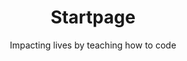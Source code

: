 ---
title: Startpage
subtitle: Impacting lives by teaching how to code
image: /img/start.jpg

intro:
  heading: >-
    Over 65.3 million refugees in the world. Millions of vacant IT jobs due to
    digitalization. Two problems, one solution:
  text: A coding academy for refugees.

teaser_image:
  image: /img/IMG_2230-1.jpg

get_involved:
  content: >-
    ## Get Involved

    Powercoders is a coding academy for refugees. We believe that, in the 21st century, coding skills will help you to start a
    new life wherever you are forced to go.

    We offer a 3-month coding boot camp, followed by an internship. The ultimate
    goal of Powercoders is the permanent placement of trained refugees in IT
    companies and IT departments.

program:
  - heading: Participant
    text: Are you a refugee eager to find your way into the IT industry?
    link: program/#participant
    link_text: apply now
    fade_in: Left
  - heading: Coach
    text: Do you want to support a refugee in becoming successfully integrated in the local IT labor market?
    link: program/#coach
    link_text: apply as coach
    fade_in: Up
  - heading: Trainer
    text: Are you an IT professional who likes to share their knowledge with newcomers?
    link: program/#trainer
    link_text: apply as trainer
    fade_in: Up
  - heading: Company
    text: Are you an IT company looking for talent no matter from where it comes from?
    link: program/#company
    link_text: offer an intership
    fade_in: Right

latest:
  - heading: Donate
    heading_icon: fa-graduation-cap
    text: >-
        Powercoders is a non-profit organization. We rely on donations to continue our work
        helping refugees secure a better future.

    link: donate
    link_text: donate
    fade_in: Up

  - heading: Wunsch-Schloss 2018
    heading_icon: fa-tv
    text: >-
        Founder Christian Hirsig had the chance to address his wish to politics and economics at
        "Wunsch-Schloss 2018".

    link: https://youtu.be/h9V4SU6Ca1k?t=3601
    link_text: watch
    fade_in: Up

  - heading:  Powercoders Story
    heading_icon: fa-readme
    text: >-
        In 2014 Husam fled the war in Syria and is now interning at Swiss Life. This is his story.

    link: https://twitter.com/CNNMoneyCH/status/995331994224611328
    link_text: watch
    fade_in: Up

teaser_image2:
  image: /img/ted-zh.jpg
  text: A vacant IT job can be filled with a displaced person.

story:
  heading: The Story of Powercoders
  text: >-
    “We all can do more, we all can do better.”


    Watch Chris, founder of Powercoders, at TED Zurich on how all was started.
  video_id: kILDP3NmA6A

partner:
  - image: /img/partner/schweizerische-eidgenossenschaft.png
    name: Schweizerische Eidgenossenschaft
    link: https://www.sem.admin.ch

  - image: /img/partner/arcas.jpg
    name: Arcas
    link: https://www.arcas-foundation.ch

  - image: /img/Adobe.png
    name: Adobe
    link: https://www.adobe.com

  - image: /img/partner/impacthub.jpg
    name: ImpactHub
    link: http://www.impacthub.net
---